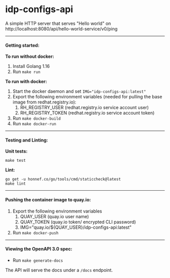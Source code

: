 # idp-configs-api

A simple HTTP server that serves "Hello world" on http://localhost:8080/api/hello-world-service/v0/ping

---
#### Getting started:
**To run without docker:**

1. Install Golang 1.16
2. Run `make run`

**To run with docker:**
1. Start the docker daemon and set `IMG="idp-configs-api:latest"`
2. Export the following environment variables (needed for pulling the base image from redhat.registry.io):
   1. RH_REGISTRY_USER (redhat.registry.io service account user)
   2. RH_REGISTRY_TOKEN (redhat.registry.io service account token)
3. Run `make docker-build`
4. Run `make docker-run`

---

#### Testing and Linting:

**Unit tests:**
```
make test
```
**Lint:**
```
go get -u honnef.co/go/tools/cmd/staticcheck@latest
make lint
```

---
#### Pushing the container image to quay.io:

1. Export the following environment variables
   1. QUAY_USER (quay.io user name)
   2. QUAY_TOKEN (quay.io token/ encrypted CLI password)
   3. IMG="quay.io/${QUAY_USER}/idp-configs-api:latest"
2. Run `make docker-push`

---
#### Viewing the OpenAPI 3.0 spec:

* Run `make generate-docs`

The API will serve the docs under a `/docs` endpoint.
